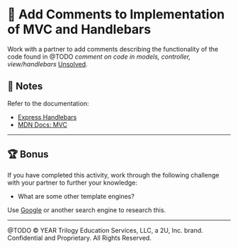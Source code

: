 # 📐 Add Comments to Implementation of MVC and Handlebars

Work with a partner to add comments describing the functionality of the code found in @TODO *comment on code in models, controller, view/handlebars* [Unsolved](./Unsolved).

## 📝 Notes

Refer to the documentation: 

* [Express Handlebars](https://www.npmjs.com/package/express-handlebars)
* [MDN Docs: MVC](https://developer.mozilla.org/en-US/docs/Glossary/MVC)


---

## 🏆 Bonus

If you have completed this activity, work through the following challenge with your partner to further your knowledge:

* What are some other template engines? 

Use [Google](https://www.google.com) or another search engine to research this.

---
@TODO © YEAR Trilogy Education Services, LLC, a 2U, Inc. brand. Confidential and Proprietary. All Rights Reserved.